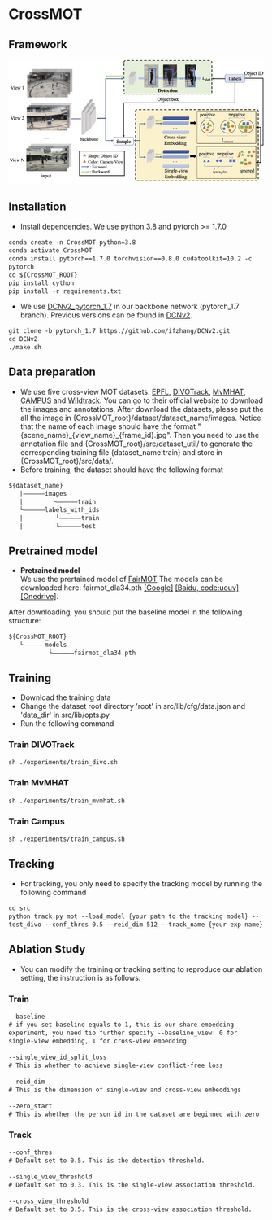 # CrossMOT

## Framework
![framework](asset/framework.jpg)

## Installation
* Install dependencies. We use python 3.8 and pytorch >= 1.7.0
```
conda create -n CrossMOT python=3.8
conda activate CrossMOT
conda install pytorch==1.7.0 torchvision==0.8.0 cudatoolkit=10.2 -c pytorch
cd ${CrossMOT_ROOT}
pip install cython
pip install -r requirements.txt
```
* We use [DCNv2_pytorch_1.7](https://github.com/ifzhang/DCNv2/tree/pytorch_1.7) in our backbone network (pytorch_1.7 branch). Previous versions can be found in [DCNv2](https://github.com/CharlesShang/DCNv2).
```
git clone -b pytorch_1.7 https://github.com/ifzhang/DCNv2.git
cd DCNv2
./make.sh
```

## Data preparation

* We use five cross-view MOT datasets: [EPFL](https://www.epfl.ch/labs/cvlab/data/data-pom-index-php/), [DIVOTrack](https://github.com/shengyuhao/DIVOTrack), [MvMHAT](https://github.com/realgump/MvMHAT), [CAMPUS](http://web.cs.ucla.edu/~yuanluxu/research/mv_track.html) and [Wildtrack](https://www.epfl.ch/labs/cvlab/data/data-wildtrack/). You can go to their official website to download the images and annotations. After download the datasets, please put the all the image in 
{CrossMOT_root}/dataset/dataset_name/images. Notice that the name of each image should have the format "{scene_name}\_{view_name}\_{frame_id}.jpg". Then you need to use the annotation file and {CrossMOT_root}/src/dataset_util/ to generate the corresponding training file {dataset_name.train} and store in {CrossMOT_root}/src/data/.
* Before training, the dataset should have the following format

```
${dataset_name}
   |——————images
   |        └——————train
   └——————labels_with_ids
   |         └——————train
   |         └——————test
```


## Pretrained model
* **Pretrained model**\
We use the prertained model of [FairMOT](https://github.com/ifzhang/FairMOT) The models can be downloaded here: fairmot_dla34.pth [[Google]](https://drive.google.com/file/d/1iqRQjsG9BawIl8SlFomMg5iwkb6nqSpi/view?usp=sharing) [[Baidu, code:uouv]](https://pan.baidu.com/s/1H1Zp8wrTKDk20_DSPAeEkg) [[Onedrive]](https://microsoftapc-my.sharepoint.com/:u:/g/personal/v-yifzha_microsoft_com/EWHN_RQA08BDoEce_qFW-ogBNUsb0jnxG3pNS3DJ7I8NmQ?e=p0Pul1).

After downloading, you should put the baseline model in the following structure:
```
${CrossMOT_ROOT}
   └——————models
           └——————fairmot_dla34.pth
```

## Training
* Download the training data
* Change the dataset root directory 'root' in src/lib/cfg/data.json and 'data_dir' in src/lib/opts.py
* Run the following command

### Train DIVOTrack
```
sh ./experiments/train_divo.sh
```

### Train MvMHAT
```
sh ./experiments/train_mvmhat.sh
```
### Train Campus
```
sh ./experiments/train_campus.sh
```
## Tracking
* For tracking, you only need to specify the tracking model by running the following command
```
cd src
python track.py mot --load_model {your path to the tracking model} --test_divo --conf_thres 0.5 --reid_dim 512 --track_name {your exp name}
```

## Ablation Study 
* You can modify the training or tracking setting to reproduce our ablation setting, the instruction is as follows:

### Train
```
--baseline  
# if you set baseline equals to 1, this is our share embedding experiment, you need tio further specify --baseline_view: 0 for single-view embedding, 1 for cross-view embedding 

--single_view_id_split_loss
# This is whether to achieve single-view conflict-free loss

--reid_dim
# This is the dimension of single-view and cross-view embeddings

--zero_start
# This is whether the person id in the dataset are beginned with zero
```


### Track
```
--conf_thres
# Default set to 0.5. This is the detection threshold.

--single_view_threshold
# Default set to 0.3. This is the single-view association threshold.

--cross_view_threshold
# Default set to 0.5. This is the cross-view association threshold.
```
